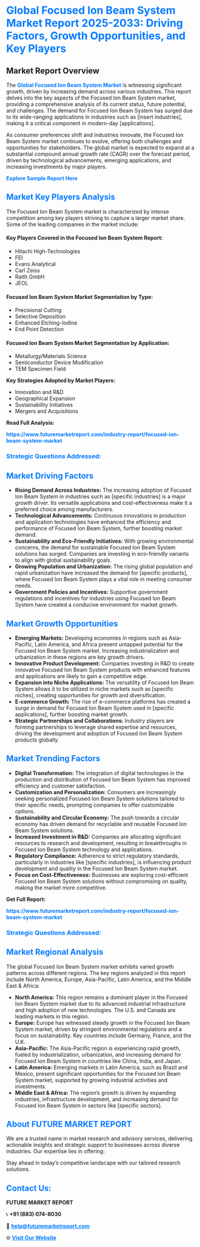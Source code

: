 <h1 style="color: #007BFF;">Global Focused Ion Beam System Market Report 2025-2033: Driving Factors, Growth Opportunities, and Key Players</h1>

<section id="overview">
<h2>Market Report Overview</h2>
<p>The <a href="https://www.futuremarketreport.com/industry-report/focused-ion-beam-system-market" style="color: #007BFF; text-decoration: none;"><strong>Global Focused Ion Beam System Market</strong></a> is witnessing significant growth, driven by increasing demand across various industries. This report delves into the key aspects of the Focused Ion Beam System market, providing a comprehensive analysis of its current status, future potential, and challenges. The demand for Focused Ion Beam System has surged due to its wide-ranging applications in industries such as [insert industries], making it a critical component in modern-day [applications].</p>
<p>As consumer preferences shift and industries innovate, the Focused Ion Beam System market continues to evolve, offering both challenges and opportunities for stakeholders. The global market is expected to expand at a substantial compound annual growth rate (CAGR) over the forecast period, driven by technological advancements, emerging applications, and increasing investments by major players.</p>
</section>

<section id="overview">
<p><a href="https://www.futuremarketreport.com/request-sample/reportId=60005" style="color: #007BFF; text-decoration: none;"><strong>Explore Sample Report Here</strong></a></p>
</section>

<section id="key-players">
<h2 style="color: #007BFF;">Market Key Players Analysis</h2>
<p>The Focused Ion Beam System market is characterized by intense competition among key players striving to capture a larger market share. Some of the leading companies in the market include:</p>
<h4>Key Players Covered in the Focused Ion Beam System Report:</h4>
<ul><li>Hitachi High-Technologies</li><li>FEI</li><li>Evans Analytical</li><li>Carl Zeiss</li><li>Raith GmbH</li><li>JEOL</li></ul>
<h4>Focused Ion Beam System Market Segmentation by Type:</h4>
<ul><li>Precisional Cutting</li><li>Selective Deposition</li><li>Enhanced Etching-Iodine</li><li>End Point Detection</li></ul>

<h4>Focused Ion Beam System Market Segmentation by Application:</h4>
<ul><li>Metallurgy/Materials Science</li><li>Semiconductor Device Modification</li><li>TEM Specimen Field</li></ul>
<p><strong>Key Strategies Adopted by Market Players:</strong></p>
<ul>
<li>Innovation and R&D</li>
<li>Geographical Expansion</li>
<li>Sustainability Initiatives</li>
<li>Mergers and Acquisitions</li>
</ul>
</section>

<section>
<p><strong>Read Full Analysis: </strong></p><a href="https://www.futuremarketreport.com/industry-report/focused-ion-beam-system-market" style="color: #007BFF; text-decoration: none;"><strong>https://www.futuremarketreport.com/industry-report/focused-ion-beam-system-market</strong></a>
<h3 style="color: #007BFF;">Strategic Questions Addressed:</h3>
</section>

<section id="driving-factors">
<h2 style="color: #007BFF;">Market Driving Factors</h2>
<ul>
<li><strong>Rising Demand Across Industries:</strong> The increasing adoption of Focused Ion Beam System in industries such as [specific industries] is a major growth driver. Its versatile applications and cost-effectiveness make it a preferred choice among manufacturers.</li>
<li><strong>Technological Advancements:</strong> Continuous innovations in production and application technologies have enhanced the efficiency and performance of Focused Ion Beam System, further boosting market demand.</li>
<li><strong>Sustainability and Eco-Friendly Initiatives:</strong> With growing environmental concerns, the demand for sustainable Focused Ion Beam System solutions has surged. Companies are investing in eco-friendly variants to align with global sustainability goals.</li>
<li><strong>Growing Population and Urbanization:</strong> The rising global population and rapid urbanization have increased the demand for [specific products], where Focused Ion Beam System plays a vital role in meeting consumer needs.</li>
<li><strong>Government Policies and Incentives:</strong> Supportive government regulations and incentives for industries using Focused Ion Beam System have created a conducive environment for market growth.</li>
</ul>
</section>

<section id="growth-opportunities">
<h2 style="color: #007BFF;">Market Growth Opportunities</h2>
<ul>
<li><strong>Emerging Markets:</strong> Developing economies in regions such as Asia-Pacific, Latin America, and Africa present untapped potential for the Focused Ion Beam System market. Increasing industrialization and urbanization in these regions are key growth drivers.</li>
<li><strong>Innovative Product Development:</strong> Companies investing in R&D to create innovative Focused Ion Beam System products with enhanced features and applications are likely to gain a competitive edge.</li>
<li><strong>Expansion into Niche Applications:</strong> The versatility of Focused Ion Beam System allows it to be utilized in niche markets such as [specific niches], creating opportunities for growth and diversification.</li>
<li><strong>E-commerce Growth:</strong> The rise of e-commerce platforms has created a surge in demand for Focused Ion Beam System used in [specific applications], further boosting market growth.</li>
<li><strong>Strategic Partnerships and Collaborations:</strong> Industry players are forming partnerships to leverage shared expertise and resources, driving the development and adoption of Focused Ion Beam System products globally.</li>
</ul>
</section>

<section id="trending-factors">
<h2 style="color: #007BFF;">Market Trending Factors</h2>
<ul>
<li><strong>Digital Transformation:</strong> The integration of digital technologies in the production and distribution of Focused Ion Beam System has improved efficiency and customer satisfaction.</li>
<li><strong>Customization and Personalization:</strong> Consumers are increasingly seeking personalized Focused Ion Beam System solutions tailored to their specific needs, prompting companies to offer customizable options.</li>
<li><strong>Sustainability and Circular Economy:</strong> The push towards a circular economy has driven demand for recyclable and reusable Focused Ion Beam System solutions.</li>
<li><strong>Increased Investment in R&D:</strong> Companies are allocating significant resources to research and development, resulting in breakthroughs in Focused Ion Beam System technology and applications.</li>
<li><strong>Regulatory Compliance:</strong> Adherence to strict regulatory standards, particularly in industries like [specific industries], is influencing product development and quality in the Focused Ion Beam System market.</li>
<li><strong>Focus on Cost-Effectiveness:</strong> Businesses are exploring cost-efficient Focused Ion Beam System solutions without compromising on quality, making the market more competitive.</li>
</ul>
</section>

<section>
<p><strong>Get Full Report: </strong></p><a href="https://www.futuremarketreport.com/industry-report/focused-ion-beam-system-market" style="color: #007BFF; text-decoration: none;"><strong>https://www.futuremarketreport.com/industry-report/focused-ion-beam-system-market</strong></a>
<h3 style="color: #007BFF;">Strategic Questions Addressed:</h3>
</section>


<section id="regional-analysis">
<h2 style="color: #007BFF;">Market Regional Analysis</h2>
<p>The global Focused Ion Beam System market exhibits varied growth patterns across different regions. The key regions analyzed in this report include North America, Europe, Asia-Pacific, Latin America, and the Middle East & Africa:</p>
<ul>
<li><strong>North America:</strong> This region remains a dominant player in the Focused Ion Beam System market due to its advanced industrial infrastructure and high adoption of new technologies. The U.S. and Canada are leading markets in this region.</li>
<li><strong>Europe:</strong> Europe has witnessed steady growth in the Focused Ion Beam System market, driven by stringent environmental regulations and a focus on sustainability. Key countries include Germany, France, and the U.K.</li>
<li><strong>Asia-Pacific:</strong> The Asia-Pacific region is experiencing rapid growth, fueled by industrialization, urbanization, and increasing demand for Focused Ion Beam System in countries like China, India, and Japan.</li>
<li><strong>Latin America:</strong> Emerging markets in Latin America, such as Brazil and Mexico, present significant opportunities for the Focused Ion Beam System market, supported by growing industrial activities and investments.</li>
<li><strong>Middle East & Africa:</strong> The region’s growth is driven by expanding industries, infrastructure development, and increasing demand for Focused Ion Beam System in sectors like [specific sectors].</li>
</ul>
</section>

<footer>
<h2 style="color: #007BFF;">About FUTURE MARKET REPORT</h2>
<p>We are a trusted name in market research and advisory services, delivering actionable insights and strategic support to businesses across diverse industries. Our expertise lies in offering:</p>

<p>Stay ahead in today’s competitive landscape with our tailored research solutions.</p>

<h2 style="color: #007BFF;">Contact Us:</h2>
<p><strong>FUTURE MARKET REPORT</strong></p>
<p>📞 <strong>+91 (883) 074-8030</strong></p>
<p>📧 <strong><a href="mailto:help@futuremarketreport.com" style="color: #007BFF;">help@futuremarketreport.com</a></strong></p>
<p>🌐 <strong><a href="https://www.futuremarketreport.com/" style="color: #007BFF;">Visit Our Website</a></strong></p>
</footer>